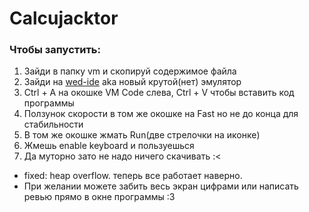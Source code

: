 # Calcujacktor
### Чтобы запустить:
1. Зайди в папку vm и скопируй содержимое файла
2. Зайди на [wed-ide](https://nand2tetris.github.io/web-ide/vm) aka новый крутой(нет) эмулятор
3. Ctrl + A на окошке VM Code слева, Ctrl + V чтобы вставить код программы
4. Ползунок скорости в том же окошке на Fast но не до конца для стабильности
5. В том же окошке жмать Run(две стрелочки на иконке)
6. Жмешь enable keyboard и пользуешься
7. Да муторно зато не надо ничего скачивать :<

- fixed: heap overflow. теперь все работает наверно.
- При желании можете забить весь экран цифрами или написать ревью прямо в окне программы :3
